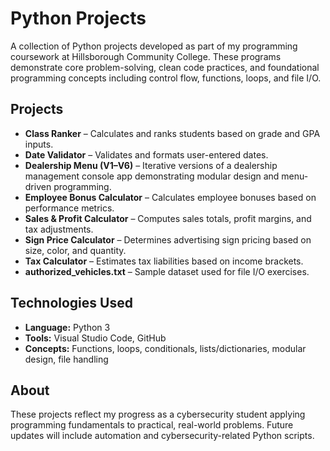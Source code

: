 # Python Projects

A collection of Python projects developed as part of my programming coursework at Hillsborough Community College. These programs demonstrate core problem-solving, clean code practices, and foundational programming concepts including control flow, functions, loops, and file I/O.

## Projects
- **Class Ranker** – Calculates and ranks students based on grade and GPA inputs.  
- **Date Validator** – Validates and formats user-entered dates.  
- **Dealership Menu (V1–V6)** – Iterative versions of a dealership management console app demonstrating modular design and menu-driven programming.  
- **Employee Bonus Calculator** – Calculates employee bonuses based on performance metrics.  
- **Sales & Profit Calculator** – Computes sales totals, profit margins, and tax adjustments.  
- **Sign Price Calculator** – Determines advertising sign pricing based on size, color, and quantity.  
- **Tax Calculator** – Estimates tax liabilities based on income brackets.  
- **authorized_vehicles.txt** – Sample dataset used for file I/O exercises.

## Technologies Used
- **Language:** Python 3  
- **Tools:** Visual Studio Code, GitHub  
- **Concepts:** Functions, loops, conditionals, lists/dictionaries, modular design, file handling

## About
These projects reflect my progress as a cybersecurity student applying programming fundamentals to practical, real-world problems. Future updates will include automation and cybersecurity-related Python scripts.
